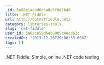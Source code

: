 ```yaml
---
_id: 5a88e1aebd6dca0d5f0d2b40
title: .NET Fiddle
url: http://dotnetfiddle.net/
category: libraries-tools
slug: 'net-fiddle'
user_id: 5a83ce59d6eb0005c4ecda2c
createdOn: '2013-12-20T20:00:33.000Z'
tags: []
---
```


.NET Fiddle: Simple, online .NET code testing
